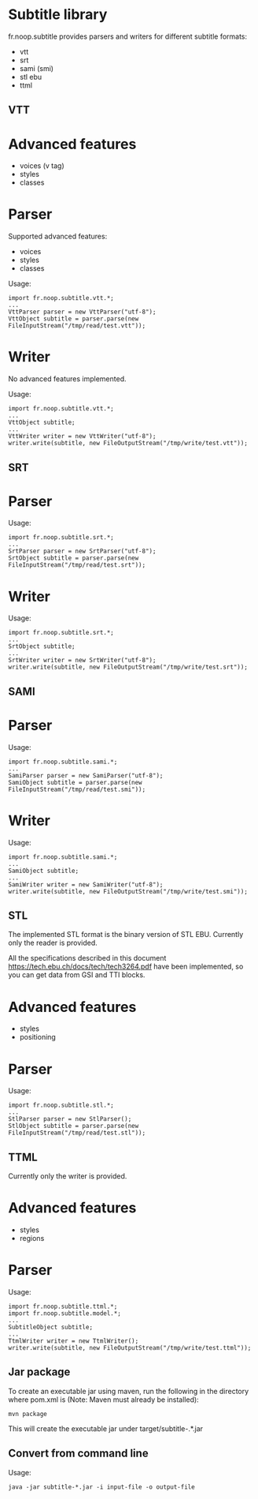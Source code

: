 Subtitle library
================

fr.noop.subtitle provides parsers and writers for different subtitle formats:

- vtt
- srt
- sami (smi)
- stl ebu
- ttml


VTT
---

Advanced features
=================

- voices (v tag)
- styles
- classes

Parser
======

Supported advanced features:

- voices
- styles
- classes

Usage:

    import fr.noop.subtitle.vtt.*;
    ...
    VttParser parser = new VttParser("utf-8");
    VttObject subtitle = parser.parse(new FileInputStream("/tmp/read/test.vtt"));
    
Writer
======

No advanced features implemented.

Usage:

    import fr.noop.subtitle.vtt.*;
    ...
    VttObject subtitle;
    ...
    VttWriter writer = new VttWriter("utf-8");
    writer.write(subtitle, new FileOutputStream("/tmp/write/test.vtt"));

SRT
---

Parser
======

Usage:

    import fr.noop.subtitle.srt.*;
    ...
    SrtParser parser = new SrtParser("utf-8");
    SrtObject subtitle = parser.parse(new FileInputStream("/tmp/read/test.srt"));
    
Writer
======

Usage:

    import fr.noop.subtitle.srt.*;
    ...
    SrtObject subtitle;
    ...
    SrtWriter writer = new SrtWriter("utf-8");
    writer.write(subtitle, new FileOutputStream("/tmp/write/test.srt"));
    
SAMI
----

Parser
======

Usage:

    import fr.noop.subtitle.sami.*;
    ...
    SamiParser parser = new SamiParser("utf-8");
    SamiObject subtitle = parser.parse(new FileInputStream("/tmp/read/test.smi"));
    
Writer
======

Usage:

    import fr.noop.subtitle.sami.*;
    ...
    SamiObject subtitle;
    ...
    SamiWriter writer = new SamiWriter("utf-8");
    writer.write(subtitle, new FileOutputStream("/tmp/write/test.smi"));
    
STL
---

The implemented STL format is the binary version of STL EBU.
Currently only the reader is provided.

All the specifications described in this document 
https://tech.ebu.ch/docs/tech/tech3264.pdf 
have been implemented, so you can get data from GSI and TTI blocks.

Advanced features
=================

- styles
- positioning

Parser
======

Usage:

    import fr.noop.subtitle.stl.*;
    ...
    StlParser parser = new StlParser();
    StlObject subtitle = parser.parse(new FileInputStream("/tmp/read/test.stl"));
    
TTML
----

Currently only the writer is provided.

Advanced features
=================

- styles
- regions

Parser
======

Usage:

    import fr.noop.subtitle.ttml.*;
    import fr.noop.subtitle.model.*;
    ...
    SubtitleObject subtitle;
    ...
    TtmlWriter writer = new TtmlWriter();
    writer.write(subtitle, new FileOutputStream("/tmp/write/test.ttml"));

Jar package
-----------

To create an executable jar using maven, run the following in the directory
where pom.xml is (Note: Maven must already be installed):

    mvn package

This will create the executable jar under target/subtitle-.*.jar

Convert from command line
-------------------------

Usage:

    java -jar subtitle-*.jar -i input-file -o output-file